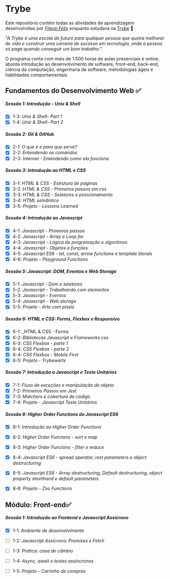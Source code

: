# Trybe

Este repositório contém todas as atividades de aprendizagem desenvolvidas por _[Flávio Félix](https://github.com/fau-33)_ enquanto estudava na [Trybe](https://www.betrybe.com/) :rocket:

_"A Trybe é uma escola do futuro para qualquer pessoa que queira melhorar de vida e construir uma carreira de sucesso em tecnologia, onde a pessoa só paga quando conseguir um bom trabalho."_

O programa conta com mais de 1.500 horas de aulas presenciais e online, aborda introdução ao desenvolvimento de software, front-end, back-end, ciência da computação, engenharia de software, metodologias ágeis e habilidades comportamentais.

## Fundamentos do Desenvolvimento Web :white_check_mark:

##### Sessão 1: Introdução - Unix & Shell

- [x] 1-3: _Unix & Shell- Part 1_
- [x] 1-4: _Unix & Shell- Part 2_

##### Sessão 2: Git & GitHub

- [x] 2-1: _O que é e para que serve?_
- [x] 2-2: _Entendendo os comandos_
- [x] 2-3: _Internet - Entendendo como ela funciona_

##### Sessão 3: Introdução ao HTML e CSS

- [x] 3-1: _HTML & CSS - Estrutura de páginas_
- [x] 3-2: _HTML & CSS - Primeiros passos em css_
- [x] 3-3: _HTML & CSS - Seletores e posicionamento_
- [x] 3-4: _HTML semântico_
- [x] 3-5: _Projeto - Lessons Learned_ 

##### Sessão 4: Introdução ao Javascript

- [x] 4-1: _Javascript - Primeiros passos_
- [x] 4-2: _Javascript - Array e Loop for_
- [x] 4-3: _Javascript - Lógica de programação e algoritmos_
- [x] 4-4: _Javascript - Objetos e funções_
- [x] 4-5: _Javascript ES6 - let, const, arrow functions e template literals_
- [x] 4-6: _Projeto - Playground Functions_ 

##### Sessão 5: Javascript: DOM, Eventos e Web Storage 

- [x] 5-1: _Javascript - Dom e seletores_
- [x] 5-2: _Javascript - Trabalhando com elementos_
- [x] 5-3: _Javascript - Eventos_
- [x] 5-4: _Javascript - Web storage_
- [x] 5-5: _Projeto - Arte com pixels_ 
 
 ##### Sessão 6: HTML e CSS: Forms, Flexbox e Responsivo

- [x] 6-1: _HTML & CSS - Forms
- [x] 6-2: _Bibliotecas Javascript e Frameworks css_
- [x] 6-3: _CSS Flexbox - parte 1_
- [x] 6-4: _CSS Flexbox - parte 2_
- [x] 6-4: _CSS Flexbox - Mobile First_
- [x] 6-5: _Projeto - Trybewarts_ 

##### Sessão 7: Introdução a Javascript e Teste Unitários

- [x] 7-1: _Fluxo de exceções e manipulação de objeto_ 
- [x] 7-2: _Primeiros Passos em Jest_
- [x] 7-3: _Matchers e cobertura de código_
- [x] 7-4: _Projeto - Javascript Teste Unitários_ 

##### Sessão 8: Higher Order Functions do Javascript ES6

- [x] 8-1: _Introdução ao Higher Order Functions_ 
- [x] 8-2: _Higher Order Functons - sort e map_
- [x] 8-3: _Higher Order Functons - filter e reduce_
- [x] 8-4: _Javascript ES6 - spread operator, rest parameters e object destructuring_ 
- [x] 8-5: _Javascript ES6 - Array destructuring, Default destructuring, object property shorthand e default parameters_  
- [x] 8-6: _Projeto - Zoo Functions_ 


## Módulo: Front-end:white_check_mark:

##### Sessão 1: Introdução ao Frontend e Javascript Assícrono

- [x] 1-1: _Ambiente de desenvolvimento_ 
- [ ] 1-2: _Javascript Assícrono: Promises e Fetch_
- [ ] 1-3: _Prática: casa de câmbio_
- [ ] 1-4: _Async, await e testes assíncronos_ 
- [ ] 1-5: _Projeto - Carrinho de compras_  
 


